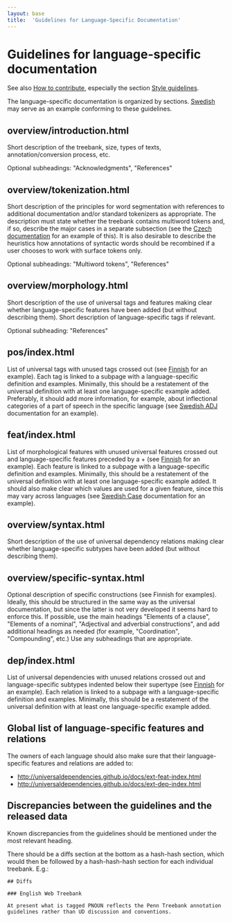 ```yaml
---
layout: base
title:  'Guidelines for Language-Specific Documentation'
---
```


# Guidelines for language-specific documentation

See also <a href="contributing.html">How to contribute</a>, especially the section <a href="contributing.html#style-guidelines">Style guidelines</a>.

The language-specific documentation is organized by sections.
<a href="http://universaldependencies.github.io/docs/#language-sv">Swedish</a> may serve as an example conforming to these guidelines.

## overview/introduction.html

Short description of the treebank, size, types of texts, annotation/conversion process, etc.

Optional subheadings: "Acknowledgments", "References"

## overview/tokenization.html

Short description of the principles for word segmentation with references to additional documentation and/or standard tokenizers as appropriate.
The description must state whether the treebank contains multiword tokens and, if so, describe the major cases in a separate subsection
(see the <a href="http://universaldependencies.github.io/docs/cs/overview/tokenization.html">Czech documentation</a> for an example of this).
It is also desirable to describe the heuristics how annotations of syntactic words should
be recombined if a user chooses to work with surface tokens only.

Optional subheadings: "Multiword tokens", "References"

## overview/morphology.html

Short description of the use of universal tags and features making clear whether language-specific features have been added (but without describing them).
Short description of language-specific tags if relevant.

Optional subheading: "References"

## pos/index.html

List of universal tags with unused tags crossed out (see <a href="http://universaldependencies.github.io/docs/fi/pos/index.html">Finnish</a> for an example).
Each tag is linked to a subpage with a language-specific definition and examples.
Minimally, this should be a restatement of the universal definition with at least one language-specific example added.
Preferably, it should add more information, for example, about inflectional categories of a part of speech in the specific language (see <a href="http://universaldependencies.github.io/docs/sv/pos/ADJ.html">Swedish ADJ</a> documentation for an example).

## feat/index.html

List of morphological features with unused universal features crossed out and language-specific features preceded by a + (see <a href="http://universaldependencies.github.io/docs/fi/feat/index.html">Finnish</a> for an example).
Each feature is linked to a subpage with a language-specific definition and examples.
Minimally, this should be a restatement of the universal definition with at least one language-specific example added.
It should also make clear which values are used for a given feature, since this may vary across languages (see <a href="http://universaldependencies.github.io/docs/sv/feat/Case.html">Swedish Case</a> documentation for an example).

## overview/syntax.html

Short description of the use of universal dependency relations making clear whether language-specific subtypes have been added (but without describing them).

## overview/specific-syntax.html

Optional description of specific constructions (see Finnish for examples).
Ideally, this should be structured in the same way as the universal documentation, but since the latter is not very developed it seems hard to enforce this.
If possible, use the main headings "Elements of a clause", "Elements of a nominal", "Adjectival and adverbial constructions",
and add additional headings as needed (for example, "Coordination", "Compounding", etc.)
Use any subheadings that are appropriate.

## dep/index.html

List of universal dependencies with unused relations crossed out and language-specific subtypes indented below their supertype (see <a href="http://universaldependencies.github.io/docs/fi/dep/index.html">Finnish</a> for an example).
Each relation is linked to a subpage with a language-specific definition and examples.
Minimally, this should be a restatement of the universal definition with at least one language-specific example added. 

## Global list of language-specific features and relations

The owners of each language should also make sure that their language-specific features and relations are added to:

* <a href="http://universaldependencies.github.io/docs/ext-feat-index.html">http://universaldependencies.github.io/docs/ext-feat-index.html</a>
* <a href="http://universaldependencies.github.io/docs/ext-dep-index.html">http://universaldependencies.github.io/docs/ext-dep-index.html</a>

<!--Ideally, this should happen automagically given the language-specific documentation to ensure consistency.-->

## Discrepancies between the guidelines and the released data

Known discrepancies from the guidelines should be mentioned under the most relevant heading.

There should be a diffs section at the bottom as a hash-hash section, which would then be followed by a hash-hash-hash section for each individual treebank. E.g.:

    ## Diffs
    
    ### English Web Treebank
    
    At present what is tagged PNOUN reflects the Penn Treebank annotation guidelines rather than UD discussion and conventions.

